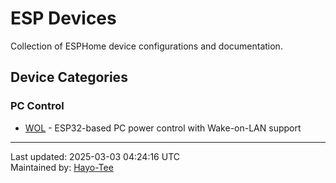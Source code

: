 # ESP Devices

Collection of ESPHome device configurations and documentation.

## Device Categories

### PC Control
- [WOL](pc-control/wol/) - ESP32-based PC power control with Wake-on-LAN support

---
Last updated: 2025-03-03 04:24:16 UTC  
Maintained by: [Hayo-Tee](https://github.com/Hayo-Tee)